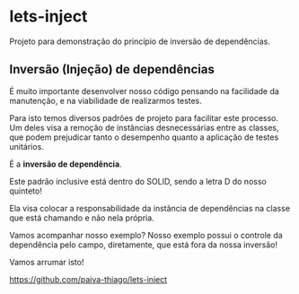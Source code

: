 # lets-inject

Projeto para demonstração do princípio de inversão de dependências.

## Inversão (Injeção) de dependências
É muito importante desenvolver nosso código pensando na facilidade da manutenção, e na viabilidade de
realizarmos testes. 

Para isto temos diversos padrões de projeto para facilitar este processo. Um deles visa a remoção 
de instâncias desnecessárias entre as classes, que podem prejudicar tanto o desempenho quanto a aplicação de testes unitários.

É a **inversão de dependência**. 

Este padrão inclusive está dentro do SOLID, sendo a letra D do nosso quinteto! 

Ela visa colocar a responsabilidade da instância de dependências na classe que está
chamando e não nela própria. 

Vamos acompanhar nosso exemplo? Nosso exemplo possui o controle da dependência pelo campo, diretamente, que está fora da nossa inversão! 

Vamos arrumar isto!

https://github.com/paiva-thiago/lets-inject